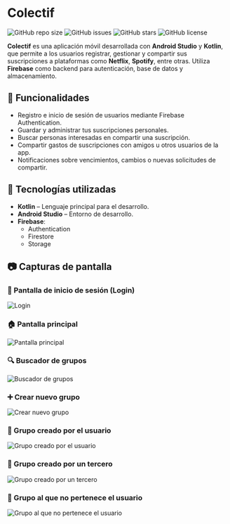 # Colectif
![GitHub repo size](https://img.shields.io/github/repo-size/ARP-10/Colectif)
![GitHub issues](https://img.shields.io/github/issues/ARP-10/Colectif)
![GitHub stars](https://img.shields.io/github/stars/ARP-10/Colectif?style=social)
![GitHub license](https://img.shields.io/github/license/ARP-10/Colectif)

**Colectif** es una aplicación móvil desarrollada con **Android Studio** y **Kotlin**, que permite a los usuarios registrar, gestionar y compartir sus suscripciones a plataformas como **Netflix**, **Spotify**, entre otras. Utiliza **Firebase** como backend para autenticación, base de datos y almacenamiento.

## 📱 Funcionalidades

- Registro e inicio de sesión de usuarios mediante Firebase Authentication.
- Guardar y administrar tus suscripciones personales.
- Buscar personas interesadas en compartir una suscripción.
- Compartir gastos de suscripciones con amigos u otros usuarios de la app.
- Notificaciones sobre vencimientos, cambios o nuevas solicitudes de compartir.

## 🚀 Tecnologías utilizadas

- **Kotlin** – Lenguaje principal para el desarrollo.
- **Android Studio** – Entorno de desarrollo.
- **Firebase**:
  - Authentication
  - Firestore 
  - Storage

## 📷 Capturas de pantalla

### 🔐 Pantalla de inicio de sesión (Login)
![Login](https://github.com/user-attachments/assets/b08fbfe5-5627-4eb2-bfec-22fc19cbd86f)

### 🏠 Pantalla principal
![Pantalla principal](https://github.com/user-attachments/assets/558acac4-cbd5-46a6-9b09-b0711fececd8)

### 🔍 Buscador de grupos
![Buscador de grupos](https://github.com/user-attachments/assets/d93f3a3f-5ab3-4795-9f19-691fe1b51b08)

### ➕ Crear nuevo grupo
![Crear nuevo grupo](https://github.com/user-attachments/assets/38409b23-7e87-4bd8-8def-48243c88531e)

### 👤 Grupo creado por el usuario
![Grupo creado por el usuario](https://github.com/user-attachments/assets/ef4860dd-b7c0-4ece-85a1-bf7a5fd8cb76)

### 👥 Grupo creado por un tercero
![Grupo creado por un tercero](https://github.com/user-attachments/assets/0f326668-4673-4e4c-9a94-ca4fb95aff01)

### 🚫 Grupo al que no pertenece el usuario
![Grupo al que no pertenece el usuario](https://github.com/user-attachments/assets/d079a980-e64f-4347-a498-5c91f0a26307)
